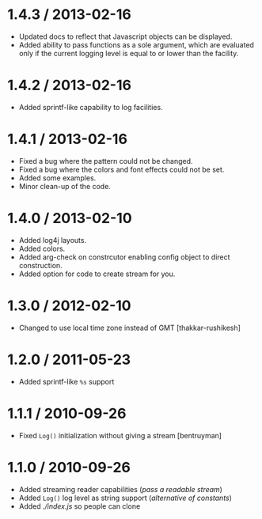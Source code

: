 1.4.3 / 2013-02-16
==================
  * Updated docs to reflect that Javascript objects can be displayed.
  * Added ability to pass functions as a sole argument, which are
        evaluated only if the current logging level is equal to or
        lower than the facility.

1.4.2 / 2013-02-16
==================
  * Added sprintf-like capability to log facilities.

1.4.1 / 2013-02-16
==================
 * Fixed a bug where the pattern could not be changed.
 * Fixed a bug where the colors and font effects could not be set.
 * Added some examples.
 * Minor clean-up of the code.

1.4.0 / 2013-02-10
==================
  * Added log4j layouts.
  * Added colors.
  * Added arg-check on constrcutor enabling config object to direct construction.
  * Added option for code to create stream for you.

1.3.0 / 2012-02-10
==================
  * Changed to use local time zone instead of GMT [thakkar-rushikesh]

1.2.0 / 2011-05-23
==================
  * Added sprintf-like `%s` support

1.1.1 / 2010-09-26
==================
  * Fixed `Log()` initialization without giving a stream [bentruyman]

1.1.0 / 2010-09-26
==================
  * Added streaming reader capabilities (_pass a readable stream_)
  * Added `Log()` log level as string support (_alternative of constants_)
  * Added _./index.js_ so people can clone
